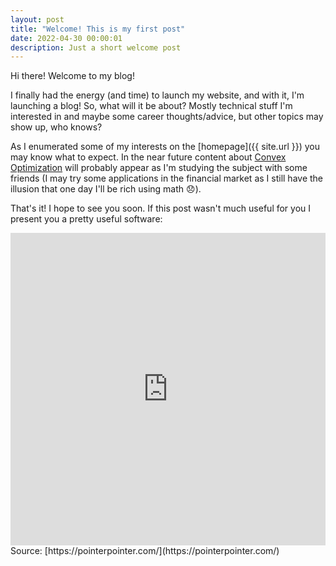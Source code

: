 ```yaml
---
layout: post
title: "Welcome! This is my first post"
date: 2022-04-30 00:00:01
description: Just a short welcome post 
---
```

Hi there! Welcome to my blog!

I finally had the energy (and time) to launch my website, and with it, I'm launching a blog! So, what will it be about? Mostly technical stuff I'm interested in and maybe some career thoughts/advice, but other topics may show up, who knows? 

As I enumerated some of my interests on the [homepage]({{ site.url }}) you may know what to expect. In the near future content about [Convex Optimization](https://web.stanford.edu/~boyd/cvxbook/) will probably appear as I'm studying the subject with some friends (I may try some applications in the financial market as I still have the illusion that one day I'll be rich using math :disappointed:).

That's it! I hope to see you soon. If this post wasn't much useful for you I present you a pretty useful software:

<iframe width="100%" height="500" src="https://pointerpointer.com/" title="Point finder" frameborder="0"  allowfullscreen></iframe>
Source: [https://pointerpointer.com/](https://pointerpointer.com/)

